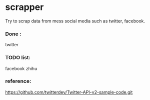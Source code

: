 # scrapper
Try to scrap data from mess social media such as twitter, facebook. 


### Done :
twitter

### TODO list:
facebook
zhihu


### reference:
https://github.com/twitterdev/Twitter-API-v2-sample-code.git
